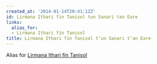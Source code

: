 ```yaml
---
created_at: '2014-01-14T20:41:12Z'
id: Lirmana Ithari fin Tanisol tun Sanari tan Eare
links:
  alias_for:
  - Lirmana Ithari fín Tanisol
title: Lirmana Ithari fin Tanisol t’un Sanari t’an Eare
---
```


Alias for [Lirmana Ithari fín Tanisol]

  [Lirmana Ithari fín Tanisol]: Lirmana_Ithari_fín_Tanisol